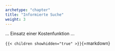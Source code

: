 ```yaml
---
archetype: "chapter"
title: "Informierte Suche"
weight: 3
---
```



... Einsatz einer Kostenfunktion ...


`{{< children showhidden="true" >}}`{=markdown}
